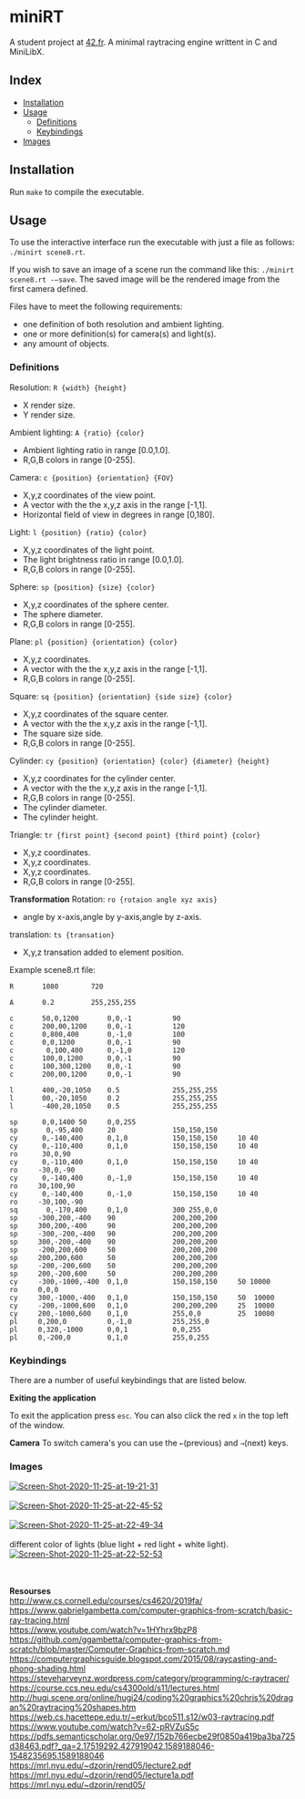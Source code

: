 # miniRT
A student project at [42.fr](https://42.fr).
A minimal raytracing engine writtent in C and MiniLibX.

## Index

* [Installation](#installation)
* [Usage](#usage)
  * [Definitions](#definitions)
  * [Keybindings](#keybindings)
* [Images](#images)

## Installation
Run `make` to compile the executable.

## Usage
To use the interactive interface run the executable with just a file as follows: `./minirt scene8.rt`.

If you wish to save an image of a scene run the command like this: `./minirt scene8.rt -—save`. The saved image will be the rendered image from the first camera defined.

Files have to meet the following requirements:
* one definition of both resolution and ambient lighting.
* one or more definition(s) for camera(s) and light(s).
* any amount of objects.

### Definitions

Resolution:	`R {width} {height}`
* X render size.
* Y render size.

Ambient lighting:	`A {ratio} {color}`
* Ambient lighting ratio in range [0.0,1.0].
* R,G,B colors in range [0-255].

Camera:	`c {position} {orientation} {FOV}`
* X,y,z coordinates of the view point.
* A vector with the the x,y,z axis in the range [-1,1].
* Horizontal field of view in degrees in range [0,180].

Light:	`l {position} {ratio} {color}`
* X,y,z coordinates of the light point.
* The light brightness ratio in range [0.0,1.0].
* R,G,B colors in range [0-255].

Sphere:	`sp {position} {size} {color}`
* X,y,z coordinates of the sphere center.
* The sphere diameter.
* R,G,B colors in range [0-255].

Plane:	`pl {position} {orientation} {color}`
* X,y,z coordinates.
* A vector with the the x,y,z axis in the range [-1,1].
* R,G,B colors in range [0-255].

Square:	`sq {position} {orientation} {side size} {color}`
* X,y,z coordinates of the square center.
* A vector with the the x,y,z axis in the range [-1,1].
* The square size side.
* R,G,B colors in range [0-255].

Cylinder:	`cy {position} {orientation} {color} {diameter} {height}`
* X,y,z coordinates for the cylinder center.
* A vector with the the x,y,z axis in the range [-1,1].
* R,G,B colors in range [0-255].
* The cylinder diameter.
* The cylinder height.

Triangle:	`tr {first point} {second point} {third point} {color}`
* X,y,z coordinates.
* X,y,z coordinates.
* X,y,z coordinates.
* R,G,B colors in range [0-255].

<strong>Transformation</strong>
Rotation:	`ro {rotaion angle xyz axis} `
* angle by x-axis,angle by y-axis,angle by z-axis.

translation:	`ts {transation} `
* X,y,z transation added to element position.


Example scene8.rt file:
```
R 		1080		720

A 		0.2			255,255,255

c 		50,0,1200 		0,0,-1 			90
c 		200,00,1200 	0,0,-1 			120
c 		0,800,400 		0,-1,0 			100
c 		0,0,1200 		0,0,-1 			90
c 		 0,100,400  	0,-1,0 			120
c 		100,0,1200 		0,0,-1 			90
c 		100,300,1200 	0,0,-1 			90
c 		200,00,1200 	0,0,-1 			90

l    	400,-20,1050    0.5           	255,255,255
l    	00,-20,1050     0.2           	255,255,255
l    	-400,20,1050    0.5           	255,255,255

sp      0,0,1400 50 	0,0,255 
sp       0,-95,400  	20   			150,150,150
cy      0,-140,400     	0,1,0    		150,150,150   	10 40    
cy      0,-110,400     	0,1,0    		150,150,150  	10 40    
ro      30,0,90
cy		0,-110,400     	0,1,0     		150,150,150  	10 40    
ro     -30,0,-90
cy      0,-140,400     	0,-1,0    		150,150,150  	10 40     
ro     30,100,90
cy      0,-140,400     	0,-1,0     		150,150,150  	10 40    
ro     -30,100,-90
sq       0,-170,400 	0,1,0  			300 255,0,0
sp     -300,200,-400   	90           	200,200,200        
sp     300,200,-400    	90           	200,200,200
sp     -300,-200,-400  	90           	200,200,200
sp     300,-200,-400   	90           	200,200,200
sp     -200,200,600    	50           	200,200,200
sp     200,200,600     	50           	200,200,200
sp     -200,-200,600   	50           	200,200,200
sp     200,-200,600    	50           	200,200,200
cy     -300,-1000,-400  0,1,0   		150,150,150   	50 10000     
ro     0,0,0
cy     300,-1000,-400   0,1,0   		150,150,150   	50  10000    
cy     -200,-1000,600   0,1,0   		200,200,200   	25  10000    
cy     200,-1000,600    0,1,0    		255,0,0   		25  10000 
pl     0,200,0         	0,-1,0          255,255,0
pl     0,320,-1000    	0,0,1           0,0,255
pl     0,-200,0         0,1,0           255,0,255
```

### Keybindings
There are a number of useful keybindings that are listed below.

**Exiting the application**

To exit the application press `esc`. You can also click the red `x` in the top left of the window.

**Camera**
To switch camera's you can use the `←`(previous) and `→`(next) keys.

### Images
<a href="https://ibb.co/YRxNfpJ"><img src="https://i.ibb.co/GxqdCcG/Screen-Shot-2020-11-25-at-19-21-31.png" alt="Screen-Shot-2020-11-25-at-19-21-31" border="0"></a> <br><br>
<a href="https://ibb.co/B6NS9NQ"><img src="https://i.ibb.co/JpQM9QG/Screen-Shot-2020-11-25-at-22-45-52.png" alt="Screen-Shot-2020-11-25-at-22-45-52" border="0"></a> <br><br>
<a href="https://ibb.co/xsttWbd"><img src="https://i.ibb.co/fSzzfWL/Screen-Shot-2020-11-25-at-22-49-34.png" alt="Screen-Shot-2020-11-25-at-22-49-34" border="0"></a><br>
<br>
different color of lights (blue light + red light + white light).<br>
<a href="https://ibb.co/SNRR55H"><img src="https://i.ibb.co/ZdWWGGv/Screen-Shot-2020-11-25-at-22-52-53.png" alt="Screen-Shot-2020-11-25-at-22-52-53" border="0"></a>

<br><br>
<strong>Resourses</strong><br>
http://www.cs.cornell.edu/courses/cs4620/2019fa/<br>
https://www.gabrielgambetta.com/computer-graphics-from-scratch/basic-ray-tracing.html <br>
https://www.youtube.com/watch?v=1HYhrx9bzP8<br>
https://github.com/ggambetta/computer-graphics-from-scratch/blob/master/Computer-Graphics-from-scratch.md<br>
https://computergraphicsguide.blogspot.com/2015/08/raycasting-and-phong-shading.html<br>
https://steveharveynz.wordpress.com/category/programming/c-raytracer/<br>
https://course.ccs.neu.edu/cs4300old/s11/lectures.html<br>
http://hugi.scene.org/online/hugi24/coding%20graphics%20chris%20dragan%20raytracing%20shapes.htm<br>
https://web.cs.hacettepe.edu.tr/~erkut/bco511.s12/w03-raytracing.pdf<br>
https://www.youtube.com/watch?v=62-pRVZuS5c<br>
https://pdfs.semanticscholar.org/0e97/152b766ecbe29f0850a419ba3ba725d38463.pdf?_ga=2.17519292.427919042.1589188046-1548235695.1589188046<br>
https://mrl.nyu.edu/~dzorin/rend05/lecture2.pdf<br>
https://mrl.nyu.edu/~dzorin/rend05/lecture1a.pdf<br>
https://mrl.nyu.edu/~dzorin/rend05/<br>
